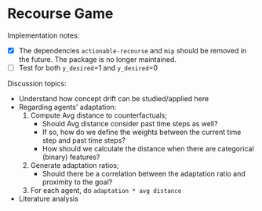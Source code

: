 # Recourse Game

Implementation notes:
- [x] The dependencies ``actionable-recourse`` and ``mip`` should be removed in
    the future. The package is no longer maintained.
- [ ] Test for both ``y_desired``=1 and ``y_desired``=0

Discussion topics:
- Understand how concept drift can be studied/applied here
- Regarding agents' adaptation:
    1. Compute Avg distance to counterfactuals;
        * Should Avg distance consider past time steps as well?
        * If so, how do we define the weights between the current time step
            and past time steps?
        * How should we calculate the distance when there are categorical
            (binary) features?
    2. Generate adaptation ratios;
        * Should there be a correlation between the adaptation ratio and
            proximity to the goal?
    3. For each agent, do ``adaptation * avg distance``
- Literature analysis

